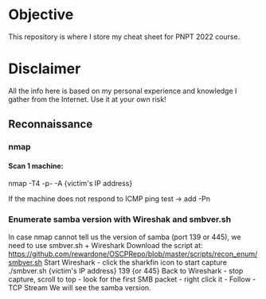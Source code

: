 # Objective
This repository is where I store my cheat sheet for PNPT 2022 course.

# Disclaimer
All the info here is based on my personal experience and knowledge I gather from the Internet. Use it at your own risk!

## Reconnaissance

### nmap

#### Scan 1 machine:
nmap -T4 -p- -A {victim's IP address}
  
If the machine does not respond to ICMP ping test -> add -Pn

### Enumerate samba version with Wireshak and smbver.sh
In case nmap cannot tell us the version of samba (port 139 or 445), we need to use smbver.sh + Wireshark
Download the script at: https://github.com/rewardone/OSCPRepo/blob/master/scripts/recon_enum/smbver.sh
Start Wireshark - click the sharkfin icon to start capture
./smbver.sh {victim's IP address} 139 {or 445}
Back to Wireshark - stop capture, scroll to top - look for the first SMB packet - right click it - Follow - TCP Stream
We will see the samba version.


